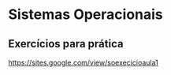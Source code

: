 # Sistemas Operacionais


## Exercícios para prática

https://sites.google.com/view/soexecicioaula1
